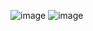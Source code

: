 ![image](https://github.com/AlexSklk/flutter11-30/assets/159269929/8fa5c324-209a-4124-a1e2-04ce54cd26ae)
![image](https://github.com/AlexSklk/flutter11-30/assets/159269929/59d522d7-1787-449c-94c0-870d593461cf)
